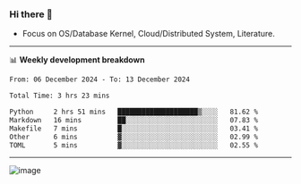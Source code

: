 ### Hi there 👋
<!-- * Daily Meditation via Leetcode/Competitive-Programming. -->
* Focus on OS/Database Kernel, Cloud/Distributed System, Literature.

-------

📊 **Weekly development breakdown**
<!--START_SECTION:waka-->

```txt
From: 06 December 2024 - To: 13 December 2024

Total Time: 3 hrs 23 mins

Python     2 hrs 51 mins   ████████████████████▒░░░░   81.62 %
Markdown   16 mins         ██░░░░░░░░░░░░░░░░░░░░░░░   07.83 %
Makefile   7 mins          █░░░░░░░░░░░░░░░░░░░░░░░░   03.41 %
Other      6 mins          ▓░░░░░░░░░░░░░░░░░░░░░░░░   02.99 %
TOML       5 mins          ▓░░░░░░░░░░░░░░░░░░░░░░░░   02.55 %
```

<!--END_SECTION:waka-->

-------

<!-- [![Leetcode Stats](https://leetcard.jacoblin.cool/hzhang413?font=Fira+Mono)](https://leetcode.com/fxrc) -->
![image](./cyberpunk-ghost-in-the-shell.gif)
<!--![image](./gis-archive.png)-->
